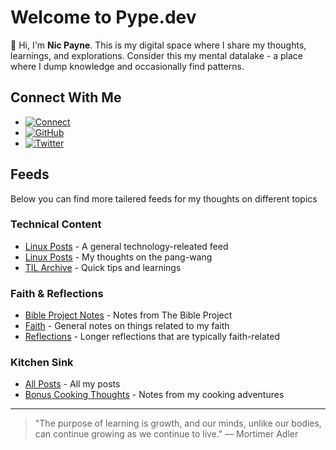 # Welcome to Pype.dev

👋 Hi, I'm **Nic Payne**. This is my digital space where I share my thoughts, learnings, and explorations. Consider this my mental datalake - a place where I dump knowledge and occasionally find patterns.

## Connect With Me

- [![Connect](https://img.shields.io/badge/Connect-DigitalHarbor-green?style=flat-square&logo=boat)](https://mydigitalharbor.com/pypeaday)
- [![GitHub](https://img.shields.io/badge/GitHub-pypeaday-black?style=flat-square&logo=github)](https://github.com/pypeaday)
- [![Twitter](https://img.shields.io/badge/Twitter-pypeaday-blue?style=flat-square&logo=x)](https://twitter.com/pypeaday)


## Feeds

Below you can find more tailered feeds for my thoughts on different topics

### Technical Content

- [Linux Posts](/tech) - A general technology-releated feed
- [Linux Posts](/linux) - My thoughts on the pang-wang
- [TIL Archive](/til) - Quick tips and learnings

### Faith & Reflections

- [Bible Project Notes](/bible-project) - Notes from The Bible Project
- [Faith](/faith) - General notes on things related to my faith
- [Reflections](/reflections) - Longer reflections that are typically faith-related

### Kitchen Sink

- [All Posts](/all) - All my posts
- [Bonus Cooking Thoughts](/cooking) - Notes from my cooking adventures

---

> "The purpose of learning is growth, and our minds, unlike our bodies, can continue growing as we continue to live." — Mortimer Adler

